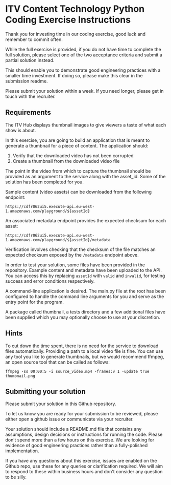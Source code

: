 # ITV Content Technology Python Coding Exercise Instructions

Thank you for investing time in our coding exercise, good luck and remember to
commit often.

While the full exercise is provided, if you do not have time to complete the full solution,
please select one of the two acceptance criteria and submit a partial solution instead.

This should enable you to demonstrate good engineering practices with a smaller time
investment. If doing so, please make this clear in the submission readme.

Please submit your solution within a week. If you need longer, please get in touch with
the recruiter.

## Requirements

The ITV Hub displays thumbnail images to give viewers a taste of what each show
is about.

In this exercise, you are going to build an application that is meant to generate
a thumbnail for a piece of content. The application should:

1. Verify that the downloaded video has not been corrupted
2. Create a thumbnail from the downloaded video file

The point in the video from which to capture the thumbnail should be provided as
an argument to the service along with the asset_id. Some of the solution has been
completed for you.

Sample content (video assets) can be downloaded from the following endpoint:

`https://cdfr062ui5.execute-api.eu-west-1.amazonaws.com/playground/${assetId}`

An associated metadata endpoint provides the expected checksum for
each asset:

`https://cdfr062ui5.execute-api.eu-west-1.amazonaws.com/playground/${assetId}/metadata`

Verification involves checking that the checksum of the file matches an
expected checksum exposed by the `/metadata` endpoint above.

In order to test your solution, some files have been provided in the repository. 
Example content and metadata have been uploaded to the API. You can access this
by replacing `assetId` with `valid` and `invalid`, for testing success and error
conditions respectively.

A command-line application is desired. The main.py file at the root has been
configured to handle the command line arguments for you and serve as the entry
point for the program. 

A package called thumbnail, a tests directory and a few additional files have been
supplied which you may optionally choose to use at your discretion.

## Hints

To cut down the time spent, there is no need for the service to download files
automatically. Providing a path to a local video file is fine.  You can use any
tool you like to generate thumbnails, but we would recommend ffmpeg, an open source
tool that can be called as follows:

`ffmpeg -ss 00:00:5 -i source_video.mp4 -frames:v 1 -update true thumbnail.png`

## Submitting your solution

Please submit your solution in this Github repository.

To let us know you are ready for your submission to be reviewed, please either
open a github issue or communicate via your recruiter.

Your solution should include a README.md file that contains any assumptions,
design decisions or instructions for running the code.  Please don’t spend more
than a few hours on this exercise. We are looking for evidence of good engineering
practices rather than a fully-polished implementation.

If you have any questions about this exercise, issues are enabled on the Github repo,
use these for any queries or clarification required. We will aim to respond to these
within business hours and don't consider any question to be silly.
